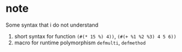 # note
Some syntax that i do not understand
1. short syntax for function `(#(* 15 %) 4))`, `(#(+ %1 %2 %3) 4 5 6))`
2. macro for runtime polymorphism `defmulti`, `defmethod`